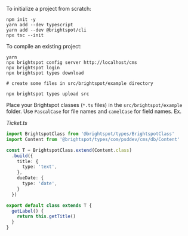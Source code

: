 To initialize a project from scratch:

```
npm init -y
yarn add --dev typescript
yarn add --dev @brightspot/cli
npx tsc --init
```

To compile an existing project:

```
yarn
npx brightspot config server http://localhost/cms
npx brightspot login
npx brightspot types download

# create some files in src/brightspot/example directory

npx brightspot types upload src
```

Place your Brightspot classes (`*.ts` files) in the `src/brightspot/example` folder. Use `PascalCase` for file names and `camelCase` for field names. Ex.

_Ticket.ts_

```typescript
import BrightspotClass from '@brightspot/types/BrightspotClass'
import Content from '@brightspot/types/com/psddev/cms/db/Content'

const T = BrightspotClass.extend(Content.class)
  .build({
    title: {
      type: 'text',
    },
    dueDate: {
      type: 'date',
    }
  })

export default class extends T {
  getLabel() {
    return this.getTitle()
  }
}
```
